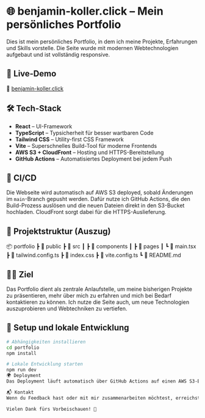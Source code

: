 # 🌐 benjamin-koller.click – Mein persönliches Portfolio

Dies ist mein persönliches Portfolio, in dem ich meine Projekte, Erfahrungen und Skills vorstelle. Die Seite wurde mit modernen Webtechnologien aufgebaut und ist vollständig responsive.

## 🚀 Live-Demo

🔗 [benjamin-koller.click](https://benjamin-koller.click)

## 🛠️ Tech-Stack

- **React** – UI-Framework
- **TypeScript** – Typsicherheit für besser wartbaren Code
- **Tailwind CSS** – Utility-first CSS Framework
- **Vite** – Superschnelles Build-Tool für moderne Frontends
- **AWS S3 + CloudFront** – Hosting und HTTPS-Bereitstellung
- **GitHub Actions** – Automatisiertes Deployment bei jedem Push

## 🔄 CI/CD

Die Webseite wird automatisch auf AWS S3 deployed, sobald Änderungen im `main`-Branch gepusht werden. Dafür nutze ich GitHub Actions, die den Build-Prozess auslösen und die neuen Dateien direkt in den S3-Bucket hochladen. CloudFront sorgt dabei für die HTTPS-Auslieferung.

## 📁 Projektstruktur (Auszug)

📦 portfolio
┣ 📂 public
┣ 📂 src
┃ ┣ 📂 components
┃ ┣ 📂 pages
┃ ┗ 📜 main.tsx
┣ 📜 tailwind.config.ts
┣ 📜 index.css
┣ 📜 vite.config.ts
┗ 📜 README.md

## 🧑‍💻 Ziel

Das Portfolio dient als zentrale Anlaufstelle, um meine bisherigen Projekte zu präsentieren, mehr über mich zu erfahren und mich bei Bedarf kontaktieren zu können. Ich nutze die Seite auch, um neue Technologien auszuprobieren und Webtechniken zu vertiefen.

## 🔧 Setup und lokale Entwicklung

```bash
# Abhängigkeiten installieren
cd portfolio
npm install

# Lokale Entwicklung starten
npm run dev
🌍 Deployment
Das Deployment läuft automatisch über GitHub Actions auf einen AWS S3-Bucket mit aktiviertem CloudFront-CDN und HTTPS. Änderungen am Code im main-Branch führen automatisch zu einem Update der Live-Seite.

📬 Kontakt
Wenn du Feedback hast oder mit mir zusammenarbeiten möchtest, erreichst du mich über die Kontaktmöglichkeiten auf der Website.

Vielen Dank fürs Vorbeischauen! 🙌
```
